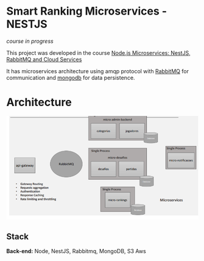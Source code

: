 # Smart Ranking Microservices - NESTJS

_course in progress_

This project was developed in the course
[Node.js Microservices: NestJS, RabbitMQ and Cloud Services](https://www.udemy.com/course/construindo-um-backend-escalavel-com-nestjs-aws-e-pivotalws/)

It has microservices architecture using amqp protocol with [RabbitMQ](https://www.rabbitmq.com/) for communication and [mongodb](https://www.mongodb.com/pt-br) for data persistence.

# Architecture

![Architecture project](docs\images\arch.png)

## Stack

**Back-end:** Node, NestJS, Rabbitmq, MongoDB, S3 Aws

